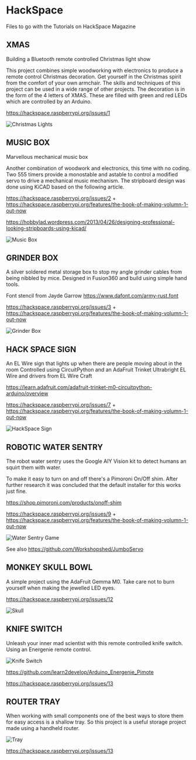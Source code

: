 # HackSpace

Files to go with the Tutorials on HackSpace Magazine

## XMAS

Building a Bluetooth remote controlled Christmas light show

This project combines simple woodworking with electronics to produce a remote control Christmas decoration. Get yourself in the Christmas spirit from the comfort of your own armchair. The skills and techniques of this project can be used in a wide range of other projects.
The decoration is in the form of the 4 letters of XMAS. These are filled with green and red LEDs which are controlled by an Arduino.

https://hackspace.raspberrypi.org/issues/1

![Christmas Lights](XMAS/Finished.jpg "Christmas Lights")

## MUSIC BOX

Marvellous mechanical music box

Another combination of woodwork and electronics, this time with no coding. Two 555 timers provide a monostable and astable to control a modified servo to drive a mechanical music mechanism. The stripboard design was done using KiCAD based on the following article.

https://hackspace.raspberrypi.org/issues/2 + https://hackspace.raspberrypi.org/features/the-book-of-making-volumn-1-out-now

https://hobbylad.wordpress.com/2013/04/26/designing-professional-looking-stripboards-using-kicad/ 

![Music Box](MusicBox/MusicBox_11_MusicBox.jpg "Music Box")


## GRINDER BOX

A silver soldered metal storage box to stop my angle grinder cables from being nibbled by mice.
Designed in Fusion360 and build using simple hand tools.

Font stencil from Jayde Garrow 
https://www.dafont.com/army-rust.font

https://hackspace.raspberrypi.org/issues/3 + https://hackspace.raspberrypi.org/features/the-book-of-making-volumn-1-out-now

![Grinder Box](GrinderBox/GrinderBox.jpg "Grinder Box")

## HACK SPACE SIGN

An EL Wire sign that lights up when there are people moving about in the room
Controlled using CircuitPython and an AdaFruit Trinket
Ultrabright EL Wire and drivers from EL Wire Craft

https://learn.adafruit.com/adafruit-trinket-m0-circuitpython-arduino/overview

https://hackspace.raspberrypi.org/issues/7 + https://hackspace.raspberrypi.org/features/the-book-of-making-volumn-1-out-now

![HackSpace Sign](HackSpaceSign/Sign.jpg "HackSpace")

## ROBOTIC WATER SENTRY

The robot water sentry uses the Google AIY Vision kit to detect humans an squirt them with water.

To make it easy to turn on and off there's a Pimoroni On/Off shim. After further research it was concluded that the default installer for this works just fine.

https://shop.pimoroni.com/products/onoff-shim

https://hackspace.raspberrypi.org/issues/9 + https://hackspace.raspberrypi.org/features/the-book-of-making-volumn-1-out-now

![Water Sentry Game](RobotWaterSentry/Game2.jpg "Water Sentry Game")

See also https://github.com/Workshopshed/JumboServo

## MONKEY SKULL BOWL

A simple project using the AdaFruit Gemma M0. Take care not to burn yourself when making the jewelled LED eyes.

https://hackspace.raspberrypi.org/issues/12

![Skull](Skull/Skull.jpg "Monkey Skull Bowl")

## KNIFE SWITCH

Unleash your inner mad scientist with this remote controlled knife switch. Using an Energenie remote control.

![Knife Switch](KnifeSwitch/KnifeSwitch.jpg "Knife Switch")

https://github.com/learn2develop/Arduino_Energenie_Pimote

https://hackspace.raspberrypi.org/issues/13

## ROUTER TRAY

When working with small components one of the best ways to store them for easy access is a shallow tray. So this project is a useful storage project made using a handheld router.

![Tray](RouterTray/Tray.jpg "Router Tray")

https://hackspace.raspberrypi.org/issues/13

